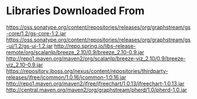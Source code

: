 Libraries Downloaded From
=========================

https://oss.sonatype.org/content/repositories/releases/org/graphstream/gs-core/1.2/gs-core-1.2.jar
https://oss.sonatype.org/content/repositories/releases/org/graphstream/gs-ui/1.2/gs-ui-1.2.jar
http://repo.spring.io/libs-release-remote/org/scalanlp/breeze_2.10/0.9/breeze_2.10-0.9.jar
http://repo1.maven.org/maven2/org/scalanlp/breeze-viz_2.10/0.9/breeze-viz_2.10-0.9.jar
https://repository.jboss.org/nexus/content/repositories/thirdparty-releases/jfree/jcommon/1.0.16/jcommon-1.0.16.jar
http://repo1.maven.org/maven2/jfree/jfreechart/1.0.13/jfreechart-1.0.13.jar
http://central.maven.org/maven2/org/graphstream/pherd/1.0/pherd-1.0.jar
